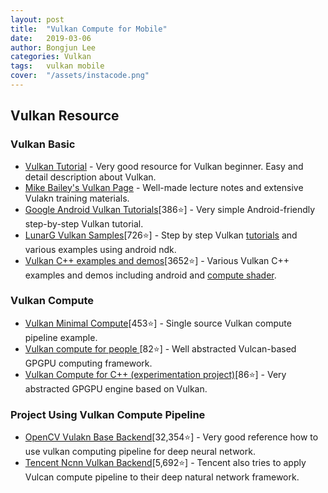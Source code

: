 ```yaml
---
layout: post
title:  "Vulkan Compute for Mobile"
date:   2019-03-06
author: Bongjun Lee
categories: Vulkan
tags:	vulkan mobile
cover:  "/assets/instacode.png"
---
```


## Vulkan Resource

### Vulkan Basic
* [Vulkan Tutorial](https://vulkan-tutorial.com) - Very good resource for Vulkan beginner. Easy and detail description about Vulkan.
* [Mike Bailey's Vulkan Page](http://web.engr.oregonstate.edu/~mjb/vulkan/) - Well-made lecture notes and extensive Vulakn training materials.
* [Google Android Vulkan Tutorials](https://github.com/googlesamples/android-vulkan-tutorials)[386⭐] - Very simple Android-friendly step-by-step Vulkan tutorial.
* [LunarG Vulkan Samples](https://github.com/LunarG/VulkanSamples)[726⭐] - Step by step Vulkan [tutorials](https://github.com/LunarG/VulkanSamples/tree/master/API-Samples/Tutorial/markdown) and various examples using android ndk.
* [Vulkan C++ examples and demos](https://github.com/SaschaWillems/Vulkan)[3652⭐] - Various Vulkan C++ examples and demos including android and [compute shader](https://github.com/SaschaWillems/Vulkan/tree/master/examples/computeshader).

### Vulkan Compute
* [Vulkan Minimal Compute](https://github.com/Erkaman/vulkan_minimal_compute)[453⭐] - Single source Vulkan compute pipeline example. 
* [Vulkan compute for people ](https://github.com/Glavnokoman/vuh)[82⭐] - Well abstracted Vulcan-based GPGPU computing framework.
* [Vulkan Compute for C++ (experimentation project)](https://github.com/alexhultman/libvc)[86⭐] - Very abstracted GPGPU engine based on Vulkan.

### Project Using Vulkan Compute Pipeline
* [OpenCV Vulakn Base Backend](https://github.com/opencv/opencv/pull/12703)[32,354⭐] - Very good reference how to use vulkan computing pipeline for deep neural network.
* [Tencent Ncnn Vulkan Backend](https://github.com/Tencent/ncnn/wiki/vulkan-notes)[5,692⭐] - Tencent also tries to apply Vulcan compute pipeline to their deep natural network framework.
